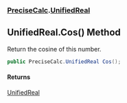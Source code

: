 ### [PreciseCalc](PreciseCalc.md 'PreciseCalc').[UnifiedReal](PreciseCalc.UnifiedReal.md 'PreciseCalc.UnifiedReal')

## UnifiedReal.Cos() Method

Return the cosine of this number.

```csharp
public PreciseCalc.UnifiedReal Cos();
```

#### Returns
[UnifiedReal](PreciseCalc.UnifiedReal.md 'PreciseCalc.UnifiedReal')